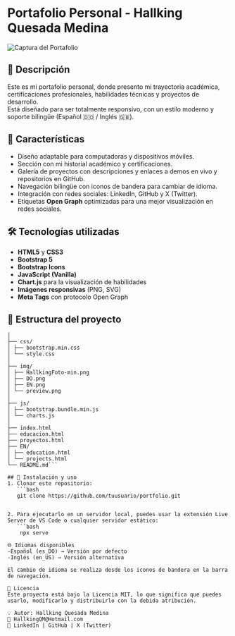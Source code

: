 # Portafolio Personal - Hallking Quesada Medina

![Captura del Portafolio](img/preview.png)

## 📌 Descripción
Este es mi portafolio personal, donde presento mi trayectoria académica, certificaciones profesionales, habilidades técnicas y proyectos de desarrollo.  
Está diseñado para ser totalmente responsivo, con un estilo moderno y soporte bilingüe (Español 🇩🇴 / Inglés 🇬🇧).

## 🚀 Características
- Diseño adaptable para computadoras y dispositivos móviles.
- Sección con mi historial académico y certificaciones.
- Galería de proyectos con descripciones y enlaces a demos en vivo y repositorios en GitHub.
- Navegación bilingüe con iconos de bandera para cambiar de idioma.
- Integración con redes sociales: LinkedIn, GitHub y X (Twitter).
- Etiquetas **Open Graph** optimizadas para una mejor visualización en redes sociales.

## 🛠 Tecnologías utilizadas
- **HTML5** y **CSS3**
- **Bootstrap 5**
- **Bootstrap Icons**
- **JavaScript (Vanilla)**
- **Chart.js** para la visualización de habilidades
- **Imágenes responsivas** (PNG, SVG)
- **Meta Tags** con protocolo Open Graph

## 📂 Estructura del proyecto

```project/
│
├── css/
│ ├── bootstrap.min.css
│ └── style.css
│
├── img/
│ ├── HallkingFoto-min.png
│ ├── DO.png
│ ├── EN.png
│ └── preview.png
│
├── js/
│ ├── bootstrap.bundle.min.js
│ └── charts.js
│
├── index.html
├── educacion.html
├── proyectos.html
├── EN/
│ ├── education.html
│ └── projects.html
└── README.md```

## 🔧 Instalación y uso
1. Clonar este repositorio:
   ```bash
   git clone https://github.com/tuusuario/portfolio.git


2. Para ejecutarlo en un servidor local, puedes usar la extensión Live Server de VS Code o cualquier servidor estático:
   ```bash
    npx serve

🌐 Idiomas disponibles
-Español (es_DO) → Versión por defecto
-Inglés (en_US) → Versión alternativa

El cambio de idioma se realiza desde los iconos de bandera en la barra de navegación.

📜 Licencia
Este proyecto está bajo la Licencia MIT, lo que significa que puedes usarlo, modificarlo y distribuirlo con la debida atribución.

💡 Autor: Hallking Quesada Medina
📧 HallkingQM@Hotmail.com
🔗 LinkedIn | GitHub | X (Twitter)